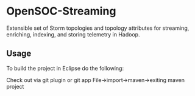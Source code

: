 # OpenSOC-Streaming

Extensible set of Storm topologies and topology attributes for streaming, enriching, indexing, and storing telemetry in Hadoop.


## Usage
To build the project in Eclipse do the following:

Check out via git plugin or git app
File->import->maven->exiting maven project